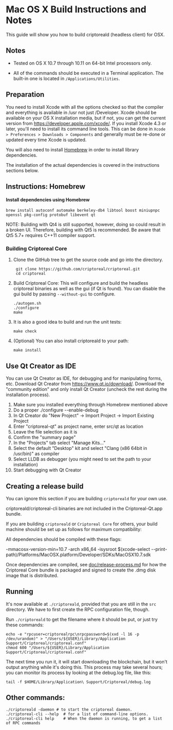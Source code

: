 Mac OS X Build Instructions and Notes
====================================
This guide will show you how to build criptoreald (headless client) for OSX.

Notes
-----

* Tested on OS X 10.7 through 10.11 on 64-bit Intel processors only.

* All of the commands should be executed in a Terminal application. The
built-in one is located in `/Applications/Utilities`.

Preparation
-----------

You need to install Xcode with all the options checked so that the compiler
and everything is available in /usr not just /Developer. Xcode should be
available on your OS X installation media, but if not, you can get the
current version from https://developer.apple.com/xcode/. If you install
Xcode 4.3 or later, you'll need to install its command line tools. This can
be done in `Xcode > Preferences > Downloads > Components` and generally must
be re-done or updated every time Xcode is updated.

You will also need to install [Homebrew](http://brew.sh) in order to install library
dependencies.

The installation of the actual dependencies is covered in the instructions
sections below.

Instructions: Homebrew
----------------------

#### Install dependencies using Homebrew

    brew install autoconf automake berkeley-db4 libtool boost miniupnpc openssl pkg-config protobuf libevent qt

NOTE: Building with Qt4 is still supported, however, doing so could result in a broken UI. Therefore, building with Qt5 is recommended. Be aware that Qt5 5.7+ requires C++11 compiler support.

### Building Criptoreal Core

1. Clone the GitHub tree to get the source code and go into the directory.

        git clone https://github.com/criptoreal/criptoreal.git
        cd criptoreal

2.  Build Criptoreal Core:
    This will configure and build the headless criptoreal binaries as well as the gui (if Qt is found).
    You can disable the gui build by passing `--without-gui` to configure.

        ./autogen.sh
        ./configure
        make

3.  It is also a good idea to build and run the unit tests:

        make check

4.  (Optional) You can also install criptoreald to your path:

        make install

Use Qt Creator as IDE
------------------------
You can use Qt Creator as IDE, for debugging and for manipulating forms, etc.
Download Qt Creator from https://www.qt.io/download/. Download the "community edition" and only install Qt Creator (uncheck the rest during the installation process).

1. Make sure you installed everything through Homebrew mentioned above
2. Do a proper ./configure --enable-debug
3. In Qt Creator do "New Project" -> Import Project -> Import Existing Project
4. Enter "criptoreal-qt" as project name, enter src/qt as location
5. Leave the file selection as it is
6. Confirm the "summary page"
7. In the "Projects" tab select "Manage Kits..."
8. Select the default "Desktop" kit and select "Clang (x86 64bit in /usr/bin)" as compiler
9. Select LLDB as debugger (you might need to set the path to your installation)
10. Start debugging with Qt Creator

Creating a release build
------------------------
You can ignore this section if you are building `criptoreald` for your own use.

criptoreald/criptoreal-cli binaries are not included in the Criptoreal-Qt.app bundle.

If you are building `criptoreald` or `Criptoreal Core` for others, your build machine should be set up
as follows for maximum compatibility:

All dependencies should be compiled with these flags:

 -mmacosx-version-min=10.7
 -arch x86_64
 -isysroot $(xcode-select --print-path)/Platforms/MacOSX.platform/Developer/SDKs/MacOSX10.7.sdk

Once dependencies are compiled, see [doc/release-process.md](release-process.md) for how the Criptoreal Core
bundle is packaged and signed to create the .dmg disk image that is distributed.

Running
-------

It's now available at `./criptoreald`, provided that you are still in the `src`
directory. We have to first create the RPC configuration file, though.

Run `./criptoreald` to get the filename where it should be put, or just try these
commands:

    echo -e "rpcuser=criptorealrpc\nrpcpassword=$(xxd -l 16 -p /dev/urandom)" > "/Users/${USER}/Library/Application Support/Criptoreal/criptoreal.conf"
    chmod 600 "/Users/${USER}/Library/Application Support/Criptoreal/criptoreal.conf"

The next time you run it, it will start downloading the blockchain, but it won't
output anything while it's doing this. This process may take several hours;
you can monitor its process by looking at the debug.log file, like this:

    tail -f $HOME/Library/Application\ Support/Criptoreal/debug.log

Other commands:
-------

    ./criptoreald -daemon # to start the criptoreal daemon.
    ./criptoreal-cli --help  # for a list of command-line options.
    ./criptoreal-cli help    # When the daemon is running, to get a list of RPC commands
